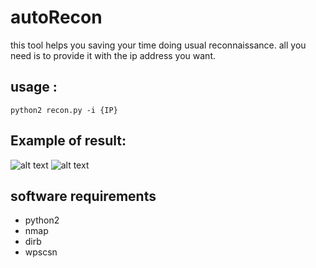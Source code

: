 # autoRecon

this tool helps you saving your time doing usual reconnaissance.
all you need is to provide it with the ip address you want.

## usage :
```
python2 recon.py -i {IP}
```
## Example of result:
![alt text](https://i.imgur.com/qFsmGDI.png)
![alt text](https://i.imgur.com/roIFsto.png)

## software requirements
- python2
- nmap
- dirb
- wpscsn
